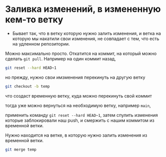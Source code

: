 # Заливка изменений, в измененную кем-то ветку

- Бывает так, что в ветку которую нужно залить изменения, и ветка на которую мы накатили свои изменения, не совпадает с тем, что есть на удленном репозитории.

Можно максимально просто.
Откатится на коммит, на который можно сделать `git pull`.
Например на один коммит назад,

```bash
git reset --hard HEAD~1
```

но прежду, нужно свои имзменения перекинуть на другую ветку

```bash
git checkout -b temp
```

что создаст временную ветку, куда можно перекинуть свой коммит

тогда уже можно вернуться на необходимую ветку, например `main`,

применить команду `git reset --hard HEAD~1`, затем спулить изменения которые заблокировали наш push, и смержить с нашим коммитом из временной ветки.

Нужно находится на ветке, в которую нужно залить изменения из временной ветки.

```bash
git merge temp
```
